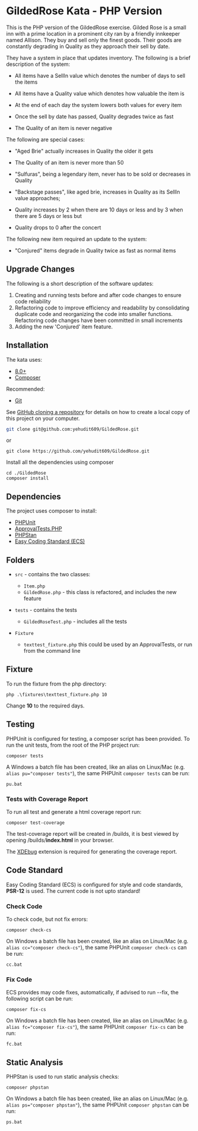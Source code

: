 # GildedRose Kata - PHP Version

This is the PHP version of the GildedRose exercise.
Gilded Rose is a small inn with a prime location in a prominent city ran by a friendly innkeeper named Allison. They buy and sell only the finest goods. Their goods are constantly degrading in Quality as they approach their sell by date.

They have a system in place that updates inventory. The following is a brief description of the system:

- All items have a SellIn value which denotes the number of days to sell the items

- All items have a Quality value which denotes how valuable the item is

- At the end of each day the system lowers both values for every item

- Once the sell by date has passed, Quality degrades twice as fast

- The Quality of an item is never negative

The following are special cases:

- "Aged Brie" actually increases in Quality the older it gets

- The Quality of an item is never more than 50

- "Sulfuras", being a legendary item, never has to be sold or decreases in Quality

- "Backstage passes", like aged brie, increases in Quality as its SellIn value approaches;

- Quality increases by 2 when there are 10 days or less and by 3 when there are 5 days or less but

- Quality drops to 0 after the concert

The following new item required an update to the system:

- "Conjured" items degrade in Quality twice as fast as normal items

## Upgrade Changes

The following is a short description of the software updates:
1) Creating and running tests before and after code changes to ensure code reliability
2) Refactoring code to improve efficiency and readability by consolidating duplicate code and reorganizing the code into smaller functions. Refactoring code changes have been committed in small increments 
3) Adding the new 'Conjured' item feature.

## Installation

The kata uses:

- [8.0+](https://www.php.net/downloads.php)
- [Composer](https://getcomposer.org)

Recommended:

- [Git](https://git-scm.com/downloads)

See [GitHub cloning a repository](https://help.github.com/en/articles/cloning-a-repository) for details on how to
create a local copy of this project on your computer.

```sh
git clone git@github.com:yehudit609/GildedRose.git
```

or

```shell script
git clone https://github.com/yehudit609/GildedRose.git
```

Install all the dependencies using composer

```shell script
cd ./GildedRose
composer install
```

## Dependencies

The project uses composer to install:

- [PHPUnit](https://phpunit.de/)
- [ApprovalTests.PHP](https://github.com/approvals/ApprovalTests.php)
- [PHPStan](https://github.com/phpstan/phpstan)
- [Easy Coding Standard (ECS)](https://github.com/symplify/easy-coding-standard)

## Folders

- `src` - contains the two classes:
    - `Item.php` 
    - `GildedRose.php` - this class is refactored, and includes the new feature
- `tests` - contains the tests
    - `GildedRoseTest.php` - includes all the tests
     
- `Fixture`
    - `texttest_fixture.php` this could be used by an ApprovalTests, or run from the command line

## Fixture

To run the fixture from the php directory:

```shell
php .\fixtures\texttest_fixture.php 10
```

Change **10** to the required days.

## Testing

PHPUnit is configured for testing, a composer script has been provided. To run the unit tests, from the root of the PHP
project run:

```shell script
composer tests
```

A Windows a batch file has been created, like an alias on Linux/Mac (e.g. `alias pu="composer tests"`), the same
PHPUnit `composer tests` can be run:

```shell script
pu.bat
```

### Tests with Coverage Report

To run all test and generate a html coverage report run:

```shell script
composer test-coverage
```

The test-coverage report will be created in /builds, it is best viewed by opening /builds/**index.html** in your
browser.

The [XDEbug](https://xdebug.org/download) extension is required for generating the coverage report.

## Code Standard

Easy Coding Standard (ECS) is configured for style and code standards, **PSR-12** is used. The current code is not upto
standard!

### Check Code

To check code, but not fix errors:

```shell script
composer check-cs
``` 

On Windows a batch file has been created, like an alias on Linux/Mac (e.g. `alias cc="composer check-cs"`), the same
PHPUnit `composer check-cs` can be run:

```shell script
cc.bat
```

### Fix Code

ECS provides may code fixes, automatically, if advised to run --fix, the following script can be run:

```shell script
composer fix-cs
```

On Windows a batch file has been created, like an alias on Linux/Mac (e.g. `alias fc="composer fix-cs"`), the same
PHPUnit `composer fix-cs` can be run:

```shell script
fc.bat
```

## Static Analysis

PHPStan is used to run static analysis checks:

```shell script
composer phpstan
```

On Windows a batch file has been created, like an alias on Linux/Mac (e.g. `alias ps="composer phpstan"`), the same
PHPUnit `composer phpstan` can be run:

```shell script
ps.bat
